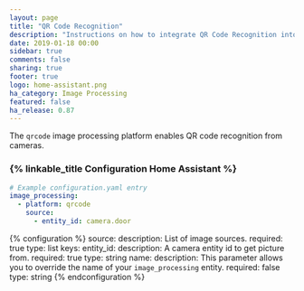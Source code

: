```yaml
---
layout: page
title: "QR Code Recognition"
description: "Instructions on how to integrate QR Code Recognition into Home Assistant."
date: 2019-01-18 00:00
sidebar: true
comments: false
sharing: true
footer: true
logo: home-assistant.png
ha_category: Image Processing
featured: false
ha_release: 0.87
---
```


The `qrcode` image processing platform enables QR code recognition from cameras.

### {% linkable_title Configuration Home Assistant %}

```yaml
# Example configuration.yaml entry
image_processing:
  - platform: qrcode
    source:
      - entity_id: camera.door
```

{% configuration %}
source:
  description: List of image sources.
  required: true
  type: list
  keys:
    entity_id:
      description: A camera entity id to get picture from.
      required: true
      type: string
    name:
      description: This parameter allows you to override the name of your `image_processing` entity.
      required: false
      type: string
{% endconfiguration %}
